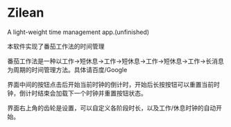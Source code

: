 # Zilean
A light-weight time management app.(unfinished)

 本软件实现了番茄工作法的时间管理
 
 番茄工作法是一种以工作→短休息→工作→短休息→工作→短休息→工作→长消息为周期的时间管理方法。具体请百度/Google
 
 界面中间的按钮点击后开始当前时钟的倒计时，开始后长按按钮可以重置当前时钟，倒计时结束会加载下一个时钟并重置按钮状态。
 
 界面右上角的齿轮是设置，可以自定义各阶段时长，以及工作/休息时钟的自动开始。

